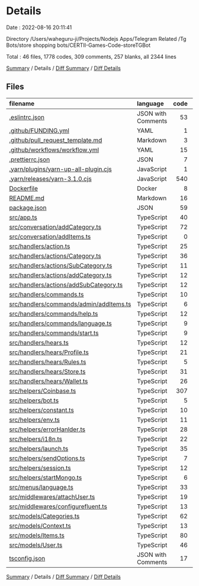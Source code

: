# Details

Date : 2022-08-16 20:11:41

Directory /Users/waheguru-ji/Projects/Nodejs Apps/Telegram Related /Tg Bots/store shopping bots/CERTII-Games-Code-storeTGBot

Total : 46 files,  1778 codes, 309 comments, 257 blanks, all 2344 lines

[Summary](results.md) / Details / [Diff Summary](diff.md) / [Diff Details](diff-details.md)

## Files
| filename | language | code | comment | blank | total |
| :--- | :--- | ---: | ---: | ---: | ---: |
| [.eslintrc.json](/.eslintrc.json) | JSON with Comments | 53 | 0 | 1 | 54 |
| [.github/FUNDING.yml](/.github/FUNDING.yml) | YAML | 1 | 0 | 1 | 2 |
| [.github/pull_request_template.md](/.github/pull_request_template.md) | Markdown | 3 | 0 | 1 | 4 |
| [.github/workflows/workflow.yml](/.github/workflows/workflow.yml) | YAML | 15 | 0 | 3 | 18 |
| [.prettierrc.json](/.prettierrc.json) | JSON | 7 | 0 | 1 | 8 |
| [.yarn/plugins/yarn-up-all-plugin.cjs](/.yarn/plugins/yarn-up-all-plugin.cjs) | JavaScript | 1 | 0 | 0 | 1 |
| [.yarn/releases/yarn-3.1.0.cjs](/.yarn/releases/yarn-3.1.0.cjs) | JavaScript | 540 | 186 | 43 | 769 |
| [Dockerfile](/Dockerfile) | Docker | 8 | 0 | 0 | 8 |
| [README.md](/README.md) | Markdown | 16 | 0 | 10 | 26 |
| [package.json](/package.json) | JSON | 59 | 0 | 1 | 60 |
| [src/app.ts](/src/app.ts) | TypeScript | 40 | 8 | 5 | 53 |
| [src/conversation/addCategory.ts](/src/conversation/addCategory.ts) | TypeScript | 72 | 1 | 16 | 89 |
| [src/conversation/addItems.ts](/src/conversation/addItems.ts) | TypeScript | 0 | 0 | 1 | 1 |
| [src/handlers/action.ts](/src/handlers/action.ts) | TypeScript | 25 | 1 | 5 | 31 |
| [src/handlers/actions/Category.ts](/src/handlers/actions/Category.ts) | TypeScript | 36 | 0 | 8 | 44 |
| [src/handlers/actions/SubCategory.ts](/src/handlers/actions/SubCategory.ts) | TypeScript | 11 | 0 | 4 | 15 |
| [src/handlers/actions/addCategory.ts](/src/handlers/actions/addCategory.ts) | TypeScript | 12 | 0 | 2 | 14 |
| [src/handlers/actions/addSubCategory.ts](/src/handlers/actions/addSubCategory.ts) | TypeScript | 12 | 0 | 2 | 14 |
| [src/handlers/commands.ts](/src/handlers/commands.ts) | TypeScript | 10 | 0 | 4 | 14 |
| [src/handlers/commands/admin/addItems.ts](/src/handlers/commands/admin/addItems.ts) | TypeScript | 6 | 0 | 2 | 8 |
| [src/handlers/commands/help.ts](/src/handlers/commands/help.ts) | TypeScript | 12 | 0 | 3 | 15 |
| [src/handlers/commands/language.ts](/src/handlers/commands/language.ts) | TypeScript | 9 | 0 | 2 | 11 |
| [src/handlers/commands/start.ts](/src/handlers/commands/start.ts) | TypeScript | 9 | 0 | 2 | 11 |
| [src/handlers/hears.ts](/src/handlers/hears.ts) | TypeScript | 12 | 0 | 4 | 16 |
| [src/handlers/hears/Profile.ts](/src/handlers/hears/Profile.ts) | TypeScript | 21 | 0 | 3 | 24 |
| [src/handlers/hears/Rules.ts](/src/handlers/hears/Rules.ts) | TypeScript | 5 | 0 | 2 | 7 |
| [src/handlers/hears/Store.ts](/src/handlers/hears/Store.ts) | TypeScript | 31 | 0 | 9 | 40 |
| [src/handlers/hears/Wallet.ts](/src/handlers/hears/Wallet.ts) | TypeScript | 26 | 0 | 4 | 30 |
| [src/helpers/Coinbase.ts](/src/helpers/Coinbase.ts) | TypeScript | 307 | 87 | 18 | 412 |
| [src/helpers/bot.ts](/src/helpers/bot.ts) | TypeScript | 5 | 0 | 3 | 8 |
| [src/helpers/constant.ts](/src/helpers/constant.ts) | TypeScript | 10 | 0 | 3 | 13 |
| [src/helpers/env.ts](/src/helpers/env.ts) | TypeScript | 11 | 2 | 5 | 18 |
| [src/helpers/errorHanlder.ts](/src/helpers/errorHanlder.ts) | TypeScript | 28 | 0 | 4 | 32 |
| [src/helpers/i18n.ts](/src/helpers/i18n.ts) | TypeScript | 22 | 0 | 7 | 29 |
| [src/helpers/launch.ts](/src/helpers/launch.ts) | TypeScript | 35 | 3 | 7 | 45 |
| [src/helpers/sendOptions.ts](/src/helpers/sendOptions.ts) | TypeScript | 7 | 0 | 2 | 9 |
| [src/helpers/session.ts](/src/helpers/session.ts) | TypeScript | 12 | 0 | 4 | 16 |
| [src/helpers/startMongo.ts](/src/helpers/startMongo.ts) | TypeScript | 6 | 0 | 3 | 9 |
| [src/menus/language.ts](/src/menus/language.ts) | TypeScript | 33 | 0 | 11 | 44 |
| [src/middlewares/attachUser.ts](/src/middlewares/attachUser.ts) | TypeScript | 19 | 0 | 2 | 21 |
| [src/middlewares/configurefluent.ts](/src/middlewares/configurefluent.ts) | TypeScript | 13 | 1 | 4 | 18 |
| [src/models/Categories.ts](/src/models/Categories.ts) | TypeScript | 62 | 5 | 13 | 80 |
| [src/models/Context.ts](/src/models/Context.ts) | TypeScript | 13 | 0 | 3 | 16 |
| [src/models/Items.ts](/src/models/Items.ts) | TypeScript | 80 | 7 | 18 | 105 |
| [src/models/User.ts](/src/models/User.ts) | TypeScript | 46 | 0 | 11 | 57 |
| [tsconfig.json](/tsconfig.json) | JSON with Comments | 17 | 8 | 0 | 25 |

[Summary](results.md) / Details / [Diff Summary](diff.md) / [Diff Details](diff-details.md)